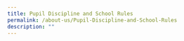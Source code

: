 ```yaml
---
title: Pupil Discipline and School Rules
permalink: /about-us/Pupil-Discipline-and-School-Rules
description: ""
---
```

